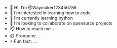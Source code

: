 - 👋 Hi, I’m @Waymaker123456789
- 👀 I’m interested in learning how to code
- 🌱 I’m currently learning python
- 💞️ I’m looking to collaborate on opensurce projects
- 📫 How to reach me ...
- 😄 Pronouns: ...
- ⚡ Fun fact: ...

<!---
Waymaker123456789/Waymaker123456789 is a ✨ special ✨ repository because its `README.md` (this file) appears on your GitHub profile.
You can click the Preview link to take a look at your changes.
--->
